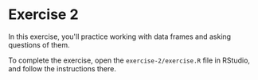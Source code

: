# Exercise 2
In this exercise, you'll practice working with data frames and asking questions of them.

To complete the exercise, open the `exercise-2/exercise.R` file in RStudio, and follow the instructions there.
